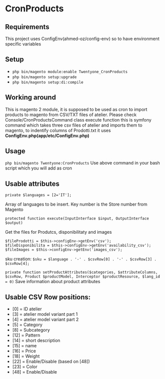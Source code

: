 CronProducts
===

Requirements
---
This project uses ConfigEnv(ahmed-oz/config-env) so to have environment specific variables

Setup
---
* ```php bin/magento module:enable Twentyone_CronProducts```
* ```php bin/magento setup:upgrade```
* ```php bin/magento setup:di:compile```

Working around
---
This is magento 2 module, it is supposed to be used as cron to import products to magento from CSV/TXT files of atelier.
Please check Console/CronProductsCommand class execute function this is symfony command which takes three csv files of atelier and imports them to magento, to indentify columns of Prodotti.txt it uses <b>ConfigEnv.php(app/etc/ConfigEnv.php)</b>
 
Usage
---
```php bin/magento Twentyone:CronProducts```
Use above command in your bash script which you will add as cron


Usable attributes
---
```
private $languages = [2='IT'];
````
Array of languages to be insert. Key number is the Store number from Magento

```protected function execute(InputInterface $input, OutputInterface $output)```

Get the files for Produtcs, disponibilitaty and images
```
$fileProdotti = $this->configEnv->getEnv('csv');
$fileDisponibilita = $this->configEnv->getEnv('availability_csv');
$fileImages = $this->configEnv->getEnv('images_csv');
```

sku creation:
```$sku = $language . '-' . $csvRow[0] . '-' . $csvRow[3] . $csvRow[4];```

```private function setProductAttributes($categories, $attributeColumns, $csvRow, Product $productModel, Interceptor $productResource, $lang_id = 0)```
Save information about product attributes

Usable CSV Row positions:
---
* [0]  = ID atelier
* [3]  = atelier model variant part 1
* [4]  = atelier model variant part 2
* [5]  = Category
* [8]  = Subcategory
* [12] = Pattern
* [14] = short description
* [15] = name
* [16] = Price
* [18] = Weight
* [22] = Enable/Disable (based on [48])
* [23] = Color
* [48] = Enable/Disable



